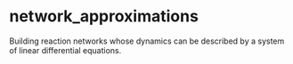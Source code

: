 # network_approximations
Building reaction networks whose dynamics can be described by a system of linear differential equations.